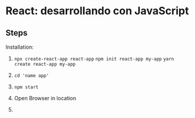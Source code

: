 # React: desarrollando con JavaScript

## Steps

Installation:

1) ```npx create-react-app react-app```
```npm init react-app my-app```
```yarn create react-app my-app```

2) ```cd 'name app'```

3) ```npm start```

4) Open Browser in location

5) 